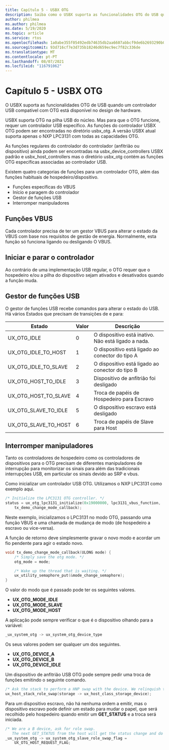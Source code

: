 ```yaml
---
title: Capítulo 5 - USBX OTG
description: Saiba como o USBX suporta as funcionalidades OTG do USB quando um controlador USB compatível com OTG estiver disponível no design de hardware.
author: philmea
ms.author: philmea
ms.date: 5/19/2020
ms.topic: article
ms.service: rtos
ms.openlocfilehash: 1a0abe355f05492edb74635db2aa6607abbcf9de6b2693290b06b740d2b9286d
ms.sourcegitcommit: 93d716cf7e3d735b18246d659ec9ec7f82c336de
ms.translationtype: MT
ms.contentlocale: pt-PT
ms.lasthandoff: 08/07/2021
ms.locfileid: "116791062"
---
```

# <a name="chapter-5---usbx-otg"></a>Capítulo 5 - USBX OTG

O USBX suporta as funcionalidades OTG de USB quando um controlador USB compatível com OTG está disponível no design de hardware.

USBX suporta OTG na pilha USB do núcleo. Mas para que o OTG funcione, requer um controlador USB específico. As funções do controlador USBX OTG podem ser encontradas no diretório usbx_otg. A versão USBX atual suporta apenas o NXP LPC3131 com todas as capacidades OTG.

As funções regulares do controlador do controlador (anfitrião ou dispositivo) ainda podem ser encontradas na usbx_device_controllers USBX padrão e usbx_host_controllers mas o diretório usbx_otg contém as funções OTG específicas associadas ao controlador USB.

Existem quatro categorias de funções para um controlador OTG, além das funções habituais de hospedeiro/dispositivo.

- Funções específicas do VBUS
- Início e paragem do controlador
- Gestor de funções USB
- Interromper manipuladores

## <a name="vbus-functions"></a>Funções VBUS

Cada controlador precisa de ter um gestor VBUS para alterar o estado da VBUS com base nos requisitos de gestão de energia. Normalmente, esta função só funciona ligando ou desligando O VBUS.

## <a name="start-and-stop-the-controller"></a>Iniciar e parar o controlador

Ao contrário de uma implementação USB regular, o OTG requer que o hospedeiro e/ou a pilha do dispositivo sejam ativados e desativados quando a função muda.

## <a name="usb-role-manager"></a>Gestor de funções USB

O gestor de funções USB recebe comandos para alterar o estado do USB. Há vários Estados que precisam de transições de e para:

| Estado                    | Valor | Descrição                                           |
| ------------------------ | ----- | ----------------------------------------------------- |
| UX_OTG_IDLE            | 0     | O dispositivo está inativo. Não está ligado a nada. |
| UX_OTG_IDLE_TO_HOST  | 1     | O dispositivo está ligado ao conector do tipo A             |
| UX_OTG_IDLE_TO_SLAVE | 2     | O dispositivo está ligado ao conector do tipo B             |
| UX_OTG_HOST_TO_IDLE  | 3     | Dispositivo de anfitrião foi desligado                          |
| UX_OTG_HOST_TO_SLAVE | 4     | Troca de papéis de Hospedeiro para Escravo                          |
| UX_OTG_SLAVE_TO_IDLE | 5     | O dispositivo escravo está desligado                          |
| UX_OTG_SLAVE_TO_HOST | 6     | Troca de papéis de Slave para Host                          |

## <a name="interrupt-handlers"></a>Interromper manipuladores

Tanto os controladores de hospedeiro como os controladores de dispositivos para o OTG precisam de diferentes manipuladores de interrupção para monitorizar os sinais para além das tradicionais interrupções USB, em particular os sinais devido ao SRP e vbus.

Como inicializar um controlador USB OTG. Utilizamos o NXP LPC3131 como exemplo aqui.

```C
/* Initialize the LPC3131 OTG controller. */
status = ux_otg_lpc3131_initialize(0x19000000, lpc3131_vbus_function,
    tx_demo_change_mode_callback);
```

Neste exemplo, inicializamos o LPC3131 no modo OTG, passando uma função VBUS e uma chamada de mudança de modo (de hospedeiro a escravo ou vice-versa).

A função de retorno deve simplesmente gravar o novo modo e acordar um fio pendente para agir o estado novo.

```C
void tx_demo_change_mode_callback(ULONG mode) {
    /* Simply save the otg mode. */
    otg_mode = mode;

    /* Wake up the thread that is waiting. */
    ux_utility_semaphore_put(&mode_change_semaphore);
}
```

O valor do modo que é passado pode ter os seguintes valores.

- **UX_OTG_MODE_IDLE**
- **UX_OTG_MODE_SLAVE**
- **UX_OTG_MODE_HOST**

A aplicação pode sempre verificar o que é o dispositivo olhando para a variável:

```C
_ux_system_otg -> ux_system_otg_device_type
```

Os seus valores podem ser qualquer um dos seguintes.

- **UX_OTG_DEVICE_A**
- **UX_OTG_DEVICE_B**
- **UX_OTG_DEVICE_IDLE**

Um dispositivo de anfitrião USB OTG pode sempre pedir uma troca de funções emitindo o seguinte comando.

```C
/* Ask the stack to perform a HNP swap with the device. We relinquish the host role to A device. */
ux_host_stack_role_swap(storage -> ux_host_class_storage_device);
```

Para um dispositivo escravo, não há nenhuma ordem a emitir, mas o dispositivo escravo pode definir um estado para mudar o papel, que será recolhido pelo hospedeiro quando emitir um **GET_STATUS** e a troca será iniciada.

```C
/* We are a B device, ask for role swap.
   The next GET_STATUS from the host will get the status change and do the HNP. */
_ux_system_otg -> ux_system_otg_slave_role_swap_flag =
    UX_OTG_HOST_REQUEST_FLAG;
```
